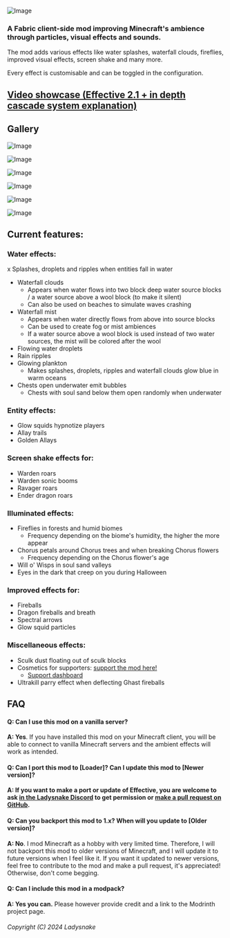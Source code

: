 ![Image](https://github.com/Ladysnake/Effective/blob/main/title.png?raw=true)


### A Fabric client-side mod improving Minecraft's ambience through particles, visual effects and sounds.

The mod adds various effects like water splashes, waterfall clouds, fireflies, improved visual effects, screen shake and many more.

Every effect is customisable and can be toggled in the configuration.

## [Video showcase (Effective 2.1 + in depth cascade system explanation)](https://www.youtube.com/watch?v=DNuaVti4tk0)

## Gallery
![Image](https://github.com/Ladysnake/Effective/blob/main/gallery/cascades.png?raw=true)

![Image](https://github.com/Ladysnake/Effective/blob/main/gallery/fireflies.png?raw=true)

![Image](https://github.com/Ladysnake/Effective/blob/main/gallery/chests.png?raw=true)

![Image](https://github.com/Ladysnake/Effective/blob/main/gallery/wisps.png?raw=true)

![Image](https://github.com/Ladysnake/Effective/blob/main/gallery/allays.png?raw=true)

![Image](https://github.com/Ladysnake/Effective/blob/main/gallery/sculk.png?raw=true)


## Current features:
### Water effects:
x Splashes, droplets and ripples when entities fall in water
- Waterfall clouds
    - Appears when water flows into two block deep water source blocks / a water source above a wool block (to make it silent)
    - Can also be used on beaches to simulate waves crashing
- Waterfall mist
    - Appears when water directly flows from above into source blocks
    - Can be used to create fog or mist ambiences
    - If a water source above a wool block is used instead of two water sources, the mist will be colored after the wool
- Flowing water droplets
- Rain ripples
- Glowing plankton
    - Makes splashes, droplets, ripples and waterfall clouds glow blue in warm oceans
- Chests open underwater emit bubbles
    - Chests with soul sand below them open randomly when underwater

### Entity effects:
- Glow squids hypnotize players
- Allay trails
- Golden Allays

### Screen shake effects for:
- Warden roars
- Warden sonic booms
- Ravager roars
- Ender dragon roars

### Illuminated effects:
- Fireflies in forests and humid biomes
    - Frequency depending on the biome's humidity, the higher the more appear
- Chorus petals around Chorus trees and when breaking Chorus flowers
    - Frequency depending on the Chorus flower's age
- Will o' Wisps in soul sand valleys
- Eyes in the dark that creep on you during Halloween

### Improved effects for:
- Fireballs
- Dragon fireballs and breath
- Spectral arrows
- Glow squid particles

### Miscellaneous effects:
- Sculk dust floating out of sculk blocks
- Cosmetics for supporters: [support the mod here!](https://ko-fi.com/s/2ef8e053cb)
    - [Support dashboard](https://doctor4t.ladysnake.org/login)
- Ultrakill parry effect when deflecting Ghast fireballs


## FAQ

#### Q: Can I use this mod on a vanilla server?

**A: Yes**. If you have installed this mod on your Minecraft client, you will  be able to connect to vanilla Minecraft servers and the ambient effects  will work as intended.

#### Q: Can I port this mod to [Loader]? Can I update this mod to [Newer version]?

**A: If you want to make a port or update of Effective, you are welcome to ask [in the Ladysnake Discord](https://discord.com/invite/RBHY26t) to get permission or [make a pull request on GitHub](https://github.com/Ladysnake/effective).**

#### Q: Can you backport this mod to 1.x? When will you update to [Older version]?

**A: No**. I mod Minecraft as a hobby with very limited time. Therefore, I will not backport this mod to older versions of Minecraft, and I will update it to future versions when I feel like it. If you want it updated to newer versions, feel free to contribute to the mod and make a pull request, it's appreciated! Otherwise, don't come begging.

#### Q: Can I include this mod in a modpack?

**A: Yes you can.** Please however provide credit and a link to the Modrinth project page.

###### Copyright (C) 2024 Ladysnake
